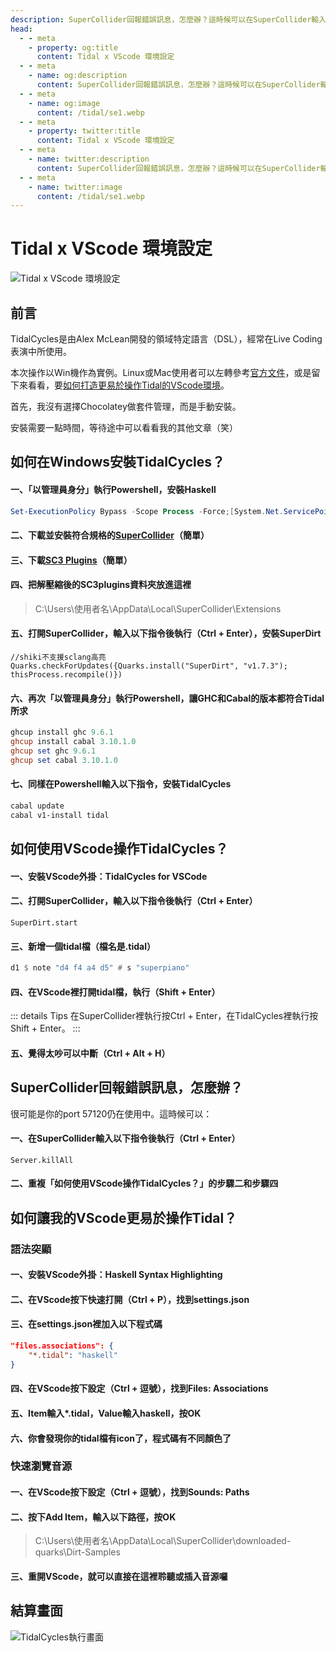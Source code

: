 ```yaml
---
description: SuperCollider回報錯誤訊息，怎麼辦？這時候可以在SuperCollider輸入以下指令後執行：
head:
  - - meta
    - property: og:title
      content: Tidal x VScode 環境設定
  - - meta
    - name: og:description
      content: SuperCollider回報錯誤訊息，怎麼辦？這時候可以在SuperCollider輸入以下指令後執行：
  - - meta
    - name: og:image
      content: /tidal/se1.webp
  - - meta
    - property: twitter:title
      content: Tidal x VScode 環境設定
  - - meta
    - name: twitter:description
      content: SuperCollider回報錯誤訊息，怎麼辦？這時候可以在SuperCollider輸入以下指令後執行：
  - - meta
    - name: twitter:image
      content: /tidal/se1.webp
---
```


# Tidal x VScode 環境設定

<p><Badge type="info" text="🌳 Evergreen" /></P>

![Tidal x VScode 環境設定](/tidal/se1.webp)

## 前言

TidalCycles是由Alex McLean開發的領域特定語言（DSL），經常在Live Coding表演中所使用。

本次操作以Win機作為實例。Linux或Mac使用者可以左轉參考[官方文件](https://tidalcycles.org/docs/getting-started/windows_install)，或是留下來看看，要[如何打造更易於操作Tidal的VScode環境](#如何使用vscode操作tidalcycles)。

首先，我沒有選擇Chocolatey做套件管理，而是手動安裝。

安裝需要一點時間，等待途中可以看看我的其他文章（笑）

## 如何在Windows安裝TidalCycles？

#### 一、「以管理員身分」執行Powershell，安裝Haskell

```powershell
Set-ExecutionPolicy Bypass -Scope Process -Force;[System.Net.ServicePointManager]::SecurityProtocol = [System.Net.ServicePointManager]::SecurityProtocol -bor 3072; try { Invoke-Command -ScriptBlock ([ScriptBlock]::Create((Invoke-WebRequest https://www.haskell.org/ghcup/sh/bootstrap-haskell.ps1 -UseBasicParsing))) -ArgumentList $true } catch { Write-Error $_ }
```

#### 二、下載並安裝符合規格的[SuperCollider](https://supercollider.github.io/downloads)（簡單）

#### 三、下載[SC3 Plugins](https://github.com/supercollider/sc3-plugins)（簡單）

#### 四、把解壓縮後的SC3plugins資料夾放進這裡

> C:\Users\使用者名\AppData\Local\SuperCollider\Extensions

#### 五、打開SuperCollider，輸入以下指令後執行（Ctrl + Enter），安裝SuperDirt

```
//shiki不支援sclang高亮
Quarks.checkForUpdates({Quarks.install("SuperDirt", "v1.7.3"); thisProcess.recompile()})
```

#### 六、再次「以管理員身分」執行Powershell，讓GHC和Cabal的版本都符合Tidal所求

```powershell
ghcup install ghc 9.6.1
ghcup install cabal 3.10.1.0
ghcup set ghc 9.6.1
ghcup set cabal 3.10.1.0
```

#### 七、同樣在Powershell輸入以下指令，安裝TidalCycles

```powershell
cabal update
cabal v1-install tidal
```

## 如何使用VScode操作TidalCycles？

#### 一、安裝VScode外掛：TidalCycles for VSCode

#### 二、打開SuperCollider，輸入以下指令後執行（Ctrl + Enter）

```
SuperDirt.start
```

#### 三、新增一個tidal檔（檔名是.tidal）

```haskell
d1 $ note "d4 f4 a4 d5" # s "superpiano"
```

#### 四、在VScode裡打開tidal檔，執行（Shift + Enter）

::: details Tips
在SuperCollider裡執行按Ctrl + Enter，在TidalCycles裡執行按Shift + Enter。
:::

#### 五、覺得太吵可以中斷（Ctrl + Alt + H）

## SuperCollider回報錯誤訊息，怎麼辦？

很可能是你的port 57120仍在使用中。這時候可以：

#### 一、在SuperCollider輸入以下指令後執行（Ctrl + Enter）

```
Server.killAll
```

#### 二、重複「如何使用VScode操作TidalCycles？」的步驟二和步驟四

## 如何讓我的VScode更易於操作Tidal？

### 語法突顯

#### 一、安裝VScode外掛：Haskell Syntax Highlighting

#### 二、在VScode按下快速打開（Ctrl + P），找到settings.json

#### 三、在settings.json裡加入以下程式碼

```json
"files.associations": {
    "*.tidal": "haskell"
}
```

#### 四、在VScode按下設定（Ctrl + 逗號），找到Files: Associations

#### 五、Item輸入*.tidal，Value輸入haskell，按OK

#### 六、你會發現你的tidal檔有icon了，程式碼有不同顏色了

### 快速瀏覽音源

#### 一、在VScode按下設定（Ctrl + 逗號），找到Sounds: Paths

#### 二、按下Add Item，輸入以下路徑，按OK

> C:\Users\使用者名\AppData\Local\SuperCollider\downloaded-quarks\Dirt-Samples

#### 三、重開VScode，就可以直接在這裡聆聽或插入音源囉

## 結算畫面

![TidalCycles執行畫面](/tidal/se2.gif)